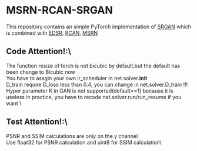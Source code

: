 # MSRN-RCAN-SRGAN
This repository contains an simple PyTorch implementation of [SRGAN](https://arxiv.org/abs/1609.04802) which is combined with
    [EDSR](https://arxiv.org/abs/1707.02921),
    [RCAN](https://arxiv.org/abs/1807.02758), 
    [MSRN](https://arxiv.org/abs/1904.10698)


## Code Attention!:\
The function resize of torch is not bicubic by default,but the default has been change to Bicubic now\
You have to assgin your own lr_scheduler in net.solver.__init__\
D_train require D_loss less than 0.4, you can change in net.solver.D_train !!!\
Hyper parameter K in GAN is not supported(default==1) because it is useless in practice, you have to recode net.solver.run/run_resume if you want \


## Test Attention!:\
PSNR and SSIM calculations are only on the y channel\
Use float32 for PSNR calculation and uint8 for SSIM calculation\
